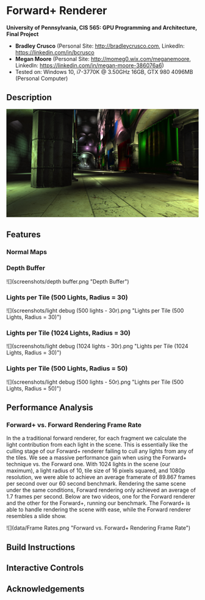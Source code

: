 Forward+ Renderer
================

**University of Pennsylvania, CIS 565: GPU Programming and Architecture, Final Project**

* **Bradley Crusco** (Personal Site: http://bradleycrusco.com, LinkedIn: https://linkedin.com/in/bcrusco
* **Megan Moore** (Personal Site: http://momeg0.wix.com/meganemoore, LinkedIn: https://linkedin.com/in/megan-moore-386076a6)
* Tested on: Windows 10, i7-3770K @ 3.50GHz 16GB, GTX 980 4096MB (Personal Computer)



## Description

![](screenshots/Preview.png "Preview Sponza")


## Features


### Normal Maps

### Depth Buffer

![](screenshots/depth buffer.png "Depth Buffer")

### Lights per Tile (500 Lights, Radius = 30)

![](screenshots/light debug (500 lights - 30r).png "Lights per Tile (500 Lights, Radius = 30)")

### Lights per Tile (1024 Lights, Radius = 30)

![](screenshots/light debug (1024 lights - 30r).png "Lights per Tile (1024 Lights, Radius = 30)")

### Lights per Tile (500 Lights, Radius = 50)

![](screenshots/light debug (500 lights - 50r).png "Lights per Tile (500 Lights, Radius = 50)")


## Performance Analysis



### Forward+ vs. Forward Rendering Frame Rate

In the a traditional forward renderer, for each fragment we calculate the light contribution from each light in the scene. This is essentially like the culling stage of our Forward+ renderer failing to cull any lights from any of the tiles. We see a massive performance gain when using the Forward+ technique vs. the Forward one. With 1024 lights in the scene (our maximum), a light radius of 10, tile size of 16 pixels squared, and 1080p resolution, we were able to achieve an average framerate of 89.867 frames per second over our 60 second benchmark. Rendering the same scene under the same conditions, Forward rendering only achieved an average of 1.7 frames per second. Below are two videos, one for the Forward renderer and the other for the Forward+, running our benchmark. The Forward+ is able to handle rendering the scene with ease, while the Forward renderer resembles a slide show.

![](data/Frame Rates.png "Forward vs. Forward+ Rendering Frame Rate")



## Build Instructions

## Interactive Controls

## Acknowledgements

